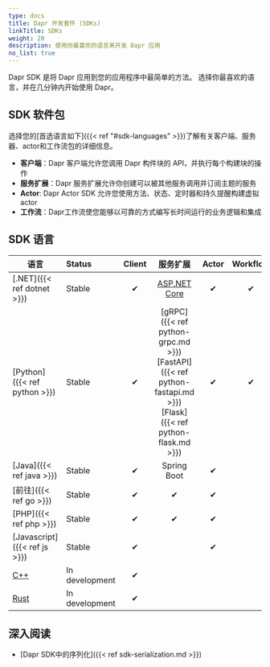 ```yaml
---
type: docs
title: Dapr 开发套件 (SDKs)
linkTitle: SDKs
weight: 20
description: 使用你最喜欢的语言来开发 Dapr 应用
no_list: true
---
```


Dapr SDK 是将 Dapr 应用到您的应用程序中最简单的方法。 选择你最喜欢的语言，并在几分钟内开始使用 Dapr。

## SDK 软件包

选择您的[首选语言如下]({{< ref "#sdk-languages" >}})了解有关客户端、服务器、actor和工作流包的详细信息。

- **客户端**：Dapr 客户端允许您调用 Dapr 构件块的 API，并执行每个构建块的操作
- **服务扩展**：Dapr 服务扩展允许你创建可以被其他服务调用并订阅主题的服务
- **Actor**: Dapr Actor SDK 允许您使用方法、状态、定时器和持久提醒构建虚拟 actor
- **工作流**：Dapr工作流使您能够以可靠的方式编写长时间运行的业务逻辑和集成

## SDK 语言

| 语言                                                                                                  | Status         | Client |                                                                                                                                                                       服务扩展                                                                                                                                                                       | Actor | Workflow |
| --------------------------------------------------------------------------------------------------- | :------------- | :----: | :----------------------------------------------------------------------------------------------------------------------------------------------------------------------------------------------------------------------------------------------------------------------------------------------------------------------------------------------: | :---: | :------: |
| [.NET]({{< ref dotnet >}})   | Stable         |    ✔   |                                                                                                                                [ASP.NET Core](https://github.com/dapr/dotnet-sdk/tree/master/examples/AspNetCore)                                                                                                                                |   ✔   |     ✔    |
| [Python]({{< ref python >}}) | Stable         |    ✔   | [gRPC]({{< ref python-grpc.md >}}) <br />[FastAPI]({{< ref python-fastapi.md >}})<br />[Flask]({{< ref python-flask.md >}}) |   ✔   |     ✔    |
| [Java]({{< ref java >}})     | Stable         |    ✔   |                                                                                                                                                                    Spring Boot                                                                                                                                                                   |   ✔   |          |
| [前往]({{< ref go >}})         | Stable         |    ✔   |                                                                                                                                                                         ✔                                                                                                                                                                        |   ✔   |          |
| [PHP]({{< ref php >}})       | Stable         |    ✔   |                                                                                                                                                                         ✔                                                                                                                                                                        |   ✔   |          |
| [Javascript]({{< ref js >}}) | Stable         |    ✔   |                                                                                                                                                                                                                                                                                                                                                  |   ✔   |          |
| [C++](https://github.com/dapr/cpp-sdk)                                                              | In development |    ✔   |                                                                                                                                                                                                                                                                                                                                                  |       |          |
| [Rust](https://github.com/dapr/rust-sdk)                                                            | In development |    ✔   |                                                                                                                                                                                                                                                                                                                                                  |       |          |

## 深入阅读

- [Dapr SDK中的序列化]({{< ref sdk-serialization.md >}})
